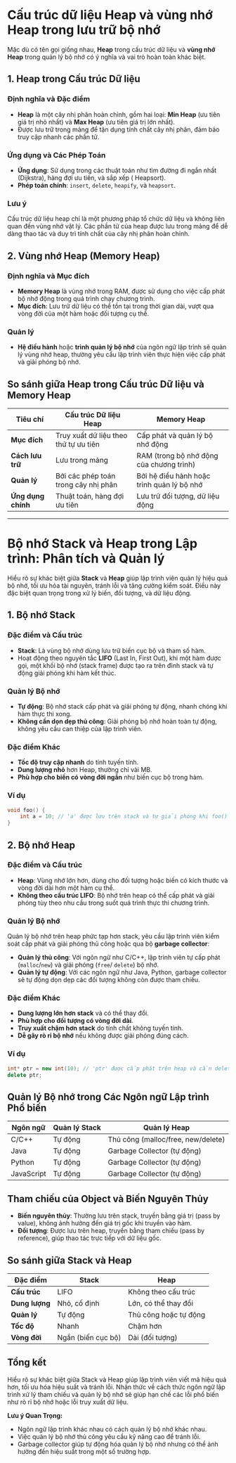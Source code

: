 # Cấu trúc dữ liệu Heap và vùng nhớ Heap trong lưu trữ bộ nhớ

Mặc dù có tên gọi giống nhau, **Heap** trong cấu trúc dữ liệu và **vùng nhớ Heap** trong quản lý bộ nhớ có ý nghĩa và
vai trò hoàn toàn khác biệt.

## 1. Heap trong Cấu trúc Dữ liệu

### Định nghĩa và Đặc điểm

- **Heap** là một cây nhị phân hoàn chỉnh, gồm hai loại: **Min Heap** (ưu tiên giá trị nhỏ nhất) và **Max Heap** (ưu
  tiên giá trị lớn nhất).
- Được lưu trữ trong mảng để tận dụng tính chất cây nhị phân, đảm bảo truy cập nhanh các phần tử.

### Ứng dụng và Các Phép Toán

- **Ứng dụng**: Sử dụng trong các thuật toán như tìm đường đi ngắn nhất (Dijkstra), hàng đợi ưu tiên, và sắp xếp (
  Heapsort).
- **Phép toán chính**: `insert`, `delete`, `heapify`, và `heapsort`.

### Lưu ý

Cấu trúc dữ liệu heap chỉ là một phương pháp tổ chức dữ liệu và không liên quan đến vùng nhớ vật lý. Các phần tử của
heap được lưu trong mảng để dễ dàng thao tác và duy trì tính chất của cây nhị phân hoàn chỉnh.

## 2. Vùng nhớ Heap (Memory Heap)

### Định nghĩa và Mục đích

- **Memory Heap** là vùng nhớ trong RAM, được sử dụng cho việc cấp phát bộ nhớ động trong quá trình chạy chương trình.
- **Mục đích**: Lưu trữ dữ liệu có thể tồn tại trong thời gian dài, vượt qua vòng đời của một hàm hoặc đối tượng cụ thể.

### Quản lý

- **Hệ điều hành** hoặc **trình quản lý bộ nhớ** của ngôn ngữ lập trình sẽ quản lý vùng nhớ heap, thường yêu cầu lập
  trình viên thực hiện việc cấp phát và giải phóng bộ nhớ.

## So sánh giữa Heap trong Cấu trúc Dữ liệu và Memory Heap

| **Tiêu chí**       | **Cấu trúc Dữ liệu Heap**             | **Memory Heap**                            |
|--------------------|---------------------------------------|--------------------------------------------|
| **Mục đích**       | Truy xuất dữ liệu theo thứ tự ưu tiên | Cấp phát và quản lý bộ nhớ động            |
| **Cách lưu trữ**   | Lưu trong mảng                        | RAM (trong bộ nhớ động của chương trình)   |
| **Quản lý**        | Bởi các phép toán trong cây nhị phân  | Bởi hệ điều hành hoặc trình quản lý bộ nhớ |
| **Ứng dụng chính** | Thuật toán, hàng đợi ưu tiên          | Lưu trữ đối tượng, dữ liệu động            |

---

# Bộ nhớ Stack và Heap trong Lập trình: Phân tích và Quản lý

Hiểu rõ sự khác biệt giữa **Stack** và **Heap** giúp lập trình viên quản lý hiệu quả bộ nhớ, tối ưu hóa tài nguyên,
tránh lỗi và tăng cường kiểm soát. Điều này đặc biệt quan trọng trong xử lý biến, đối tượng, và dữ liệu động.

## 1. Bộ nhớ Stack

### Đặc điểm và Cấu trúc

- **Stack**: Là vùng bộ nhớ dùng lưu trữ biến cục bộ và tham số hàm.
- Hoạt động theo nguyên tắc **LIFO** (Last In, First Out), khi một hàm được gọi, một khối bộ nhớ (stack frame) được tạo
  ra trên đỉnh stack và tự động giải phóng khi hàm kết thúc.

### Quản lý Bộ nhớ

- **Tự động**: Bộ nhớ stack cấp phát và giải phóng tự động, nhanh chóng khi hàm thực thi xong.
- **Không cần dọn dẹp thủ công**: Giải phóng bộ nhớ hoàn toàn tự động, không yêu cầu can thiệp của lập trình viên.

### Đặc điểm Khác

- **Tốc độ truy cập nhanh** do tính tuyến tính.
- **Dung lượng nhỏ** hơn Heap, thường chỉ vài MB.
- **Phù hợp cho biến có vòng đời ngắn** như biến cục bộ trong hàm.

### Ví dụ

```cpp
void foo() {
    int a = 10; // 'a' được lưu trên stack và tự giải phóng khi foo() kết thúc
}
```

## 2. Bộ nhớ Heap

### Đặc điểm và Cấu trúc

- **Heap**: Vùng nhớ lớn hơn, dùng cho đối tượng hoặc biến có kích thước và vòng đời dài hơn một hàm cụ thể.
- **Không theo cấu trúc LIFO**: Bộ nhớ trên heap có thể cấp phát và giải phóng tùy theo nhu cầu trong suốt quá trình
  thực thi chương trình.

### Quản lý Bộ nhớ

Quản lý bộ nhớ trên heap phức tạp hơn stack, yêu cầu lập trình viên kiểm soát cấp phát và giải phóng thủ công hoặc qua
bộ **garbage collector**:

- **Quản lý thủ công**: Với ngôn ngữ như C/C++, lập trình viên tự cấp phát (`malloc`/`new`) và giải phóng (`free`/
  `delete`) bộ nhớ.
- **Quản lý tự động**: Với các ngôn ngữ như Java, Python, garbage collector sẽ tự động dọn dẹp các đối tượng không còn
  được tham chiếu.

### Đặc điểm Khác

- **Dung lượng lớn hơn stack** và có thể thay đổi.
- **Phù hợp cho đối tượng có vòng đời dài**.
- **Truy xuất chậm hơn stack** do tính chất không tuyến tính.
- **Dễ gây rò rỉ bộ nhớ** nếu không được giải phóng đúng cách.

### Ví dụ

```cpp
int* ptr = new int(10); // 'ptr' được cấp phát trên heap và cần delete để giải phóng
delete ptr;
```

## Quản lý Bộ nhớ trong Các Ngôn ngữ Lập trình Phổ biến

| Ngôn ngữ   | Quản lý Stack | Quản lý Heap                       |
|------------|---------------|------------------------------------|
| C/C++      | Tự động       | Thủ công (malloc/free, new/delete) |
| Java       | Tự động       | Garbage Collector (tự động)        |
| Python     | Tự động       | Garbage Collector (tự động)        |
| JavaScript | Tự động       | Garbage Collector (tự động)        |

## Tham chiếu của Object và Biến Nguyên Thủy

- **Biến nguyên thủy**: Thường lưu trên stack, truyền bằng giá trị (pass by value), không ảnh hưởng đến giá trị gốc khi
  truyền vào hàm.
- **Đối tượng**: Được lưu trên heap, truyền bằng tham chiếu (pass by reference), giúp thao tác trực tiếp với dữ liệu
  gốc.

## So sánh giữa Stack và Heap

| Đặc điểm       | Stack              | Heap                  |
|----------------|--------------------|-----------------------|
| **Cấu trúc**   | LIFO               | Không theo cấu trúc   |
| **Dung lượng** | Nhỏ, cố định       | Lớn, có thể thay đổi  |
| **Quản lý**    | Tự động            | Thủ công hoặc tự động |
| **Tốc độ**     | Nhanh              | Chậm hơn              |
| **Vòng đời**   | Ngắn (biến cục bộ) | Dài (đối tượng)       |

## Tổng kết

Hiểu rõ sự khác biệt giữa Stack và Heap giúp lập trình viên viết mã hiệu quả hơn, tối ưu hóa hiệu suất và tránh lỗi.
Nhận thức về cách thức ngôn ngữ lập trình xử lý tham chiếu và quản lý bộ nhớ sẽ giúp hạn chế các lỗi phổ biến như rò rỉ
bộ nhớ hoặc lỗi truy xuất dữ liệu.

**Lưu ý Quan Trọng:**

- Ngôn ngữ lập trình khác nhau có cách quản lý bộ nhớ khác nhau.
- Việc quản lý bộ nhớ thủ công yêu cầu kỹ năng cao để tránh lỗi.
- Garbage collector giúp tự động hóa quản lý bộ nhớ nhưng có thể ảnh hưởng đến hiệu suất trong một số trường hợp.
